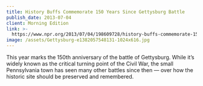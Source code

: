 ```yaml
---
title: History Buffs Commemorate 150 Years Since Gettysburg Battle
publish_date: 2013-07-04
client: Morning Edition
link: >-
  https://www.npr.org/2013/07/04/198609728/history-buffs-commemorate-150-years-since-gettysburg-battle
image: /assets/Gettysburg-e1382057548131-1024x616.jpg
---
```


This year marks the 150th anniversary of the battle of Gettysburg. While it’s widely known as the critical turning point of the Civil War, the small Pennsylvania town has seen many other battles since then — over how the historic site should be preserved and remembered.